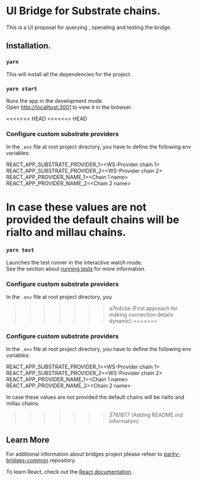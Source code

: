 # UI Bridge for Substrate chains.

This is a UI proposal for querying , operating  and testing the bridge.

## Installation.

### `yarn`

This will install all the dependencies for the project.

### `yarn start`

Runs the app in the development mode.\
Open [http://localhost:3001](http://localhost:3001) to view it in the browser.

<<<<<<< HEAD
<<<<<<< HEAD

### Configure custom substrate providers

In the `.env` file at root project directory, you have to define the following env variables:

REACT_APP_SUBSTRATE_PROVIDER_1=<WS-Provider chain 1>
REACT_APP_SUBSTRATE_PROVIDER_2=<WS-Provider chain 2>
REACT_APP_PROVIDER_NAME_1=<Chain 1 name>
REACT_APP_PROVIDER_NAME_2=<Chain 2 name>

In case these values are not provided the default chains will be rialto and millau chains.
=======
### `yarn test`

Launches the test runner in the interactive watch mode.\
See the section about [running tests](https://facebook.github.io/create-react-app/docs/running-tests) for more information.

### Configure custom substrate providers

In the `.env` file at root project directory, you 
>>>>>>> a7b4cbe (First approach for making connection details dynamic)
=======

### Configure custom substrate providers

In the `.env` file at root project directory, you have to define the following env variables:

REACT_APP_SUBSTRATE_PROVIDER_1=<WS-Provider chain 1>
REACT_APP_SUBSTRATE_PROVIDER_2=<WS-Provider chain 2>
REACT_APP_PROVIDER_NAME_1=<Chain 1 name>
REACT_APP_PROVIDER_NAME_2=<Chain 2 name>

In case these values are not provided the default chains will be rialto and millau chains.
>>>>>>> 3761877 (Adding README.md information)

## Learn More

For additional information about bridges project please refeer to [parity-bridges-common](https://github.com/paritytech/parity-bridges-common) repository.

To learn React, check out the [React documentation](https://reactjs.org/).
